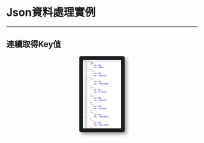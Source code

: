 # Json資料處理實例

---

## 連續取得Key值

<center>
  <img src="/assets/JsonKeyValue.png" alt="Cowman" style="border-radius:5px; box-shadow:5px 5px 10px rgba(0, 0, 0, 0.4)" width="100" height="180" border="10"/>
</center>




